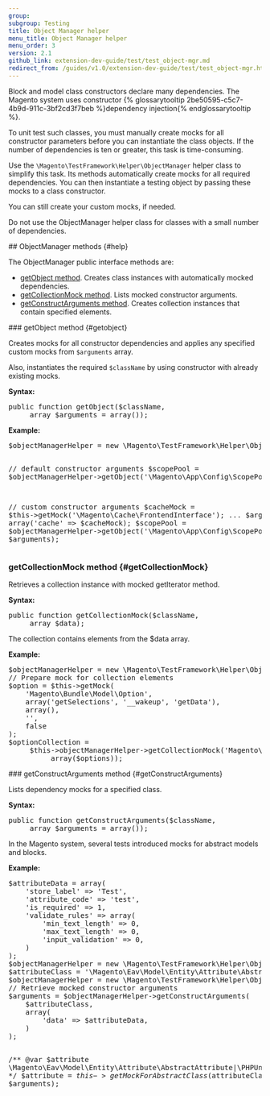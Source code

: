 ```yaml
---
group:
subgroup: Testing
title: Object Manager helper
menu_title: Object Manager helper
menu_order: 3
version: 2.1
github_link: extension-dev-guide/test/test_object-mgr.md
redirect_from: /guides/v1.0/extension-dev-guide/test/test_object-mgr.html
---
```


<p>Block and model class constructors declare many dependencies. The Magento system uses constructor {% glossarytooltip 2be50595-c5c7-4b9d-911c-3bf2cd3f7beb %}dependency injection{% endglossarytooltip %}.</p>
<p>To unit test such classes, you must manually create mocks for all constructor parameters before you can instantiate the class objects. If the number of dependencies is ten or greater, this task is time-consuming.</p>
<p>Use the <code>\Magento\TestFramework\Helper\ObjectManager</code> helper class to simplify this task. Its methods automatically create mocks for all required dependencies. You can then instantiate a testing object by passing these mocks to a class constructor.</p>
<p>You can still create your custom mocks, if needed.</p>
<div class="bs-callout bs-callout-info" id="info">
   <p>Do not use the ObjectManager helper class for classes with a small number of dependencies.</p>
</div>
## ObjectManager methods {#help}
<p>The ObjectManager public interface methods are:</p>
<ul>
   <li><a href="#getobject">getObject method</a>. Creates class instances with automatically mocked dependencies.</li>
   <li><a href="#getCollectionMock">getCollectionMock method</a>. Lists mocked constructor arguments.</li>
   <li><a href="#getConstructArguments">getConstructArguments method</a>. Creates collection instances that contain specified elements.</li>
</ul>
### getObject method {#getobject}
<p>Creates mocks for all constructor dependencies and applies any specified custom mocks from <code>$arguments</code> array.</p>
<p>Also, instantiates the required <code>$className</code> by using constructor with already existing mocks.</p>
<p><b>Syntax:</b></p>
<pre>
public function getObject($className,
     array $arguments = array());
</pre>
<p><b>Example:</b></p>
<pre>
$objectManagerHelper = new \Magento\TestFramework\Helper\ObjectManager($this);

// default constructor arguments
$scopePool = $objectManagerHelper->getObject('\Magento\App\Config\ScopePool');

// custom constructor arguments
$cacheMock = $this->getMock('\Magento\Cache\FrontendInterface');
...
$arguments = array('cache' => $cacheMock);
$scopePool = $objectManagerHelper->getObject('\Magento\App\Config\ScopePool',
     $arguments);
</pre>

### getCollectionMock method {#getCollectionMock}
<p>Retrieves a collection instance with mocked getIterator method.</p>
<p><b>Syntax:</b></p>
<pre>
public function getCollectionMock($className,
     array $data);
</pre>
<p>The collection contains elements from the $data array.</p>
<p><b>Example:</b></p>
<pre>
$objectManagerHelper = new \Magento\TestFramework\Helper\ObjectManager($this);
// Prepare mock for collection elements
$option = $this->getMock(
    'Magento\Bundle\Model\Option',
    array('getSelections', '__wakeup', 'getData'),
    array(),
    '',
    false
);
$optionCollection =
     $this->objectManagerHelper->getCollectionMock('Magento\Bundle\Model\Resource\Option\Collection',
          array($options));
</pre>
### getConstructArguments method {#getConstructArguments}
<p>Lists dependency mocks for a specified class.</p>
<p><b>Syntax:</b></p>
<pre>
public function getConstructArguments($className,
     array $arguments = array());
</pre>
<p>In the Magento system, several tests introduced mocks for abstract models and blocks.</p>
<p><b>Example:</b></p>
<pre>
$attributeData = array(
    'store_label' => 'Test',
    'attribute_code' => 'test',
    'is_required' => 1,
    'validate_rules' => array(
        'min_text_length' => 0,
        'max_text_length' => 0,
        'input_validation' => 0,
    )
);
$objectManagerHelper = new \Magento\TestFramework\Helper\ObjectManager($this);
$attributeClass = '\Magento\Eav\Model\Entity\Attribute\AbstractAttribute';
$objectManagerHelper = new \Magento\TestFramework\Helper\ObjectManager($this);
// Retrieve mocked constructor arguments
$arguments = $objectManagerHelper->getConstructArguments(
    $attributeClass,
    array(
        'data' => $attributeData,
    )
);

/** @var $attribute \Magento\Eav\Model\Entity\Attribute\AbstractAttribute|\PHPUnit\Framework\MockObject\MockObject */
$attribute = $this->getMockForAbstractClass($attributeClass,
    $arguments);
</pre>
